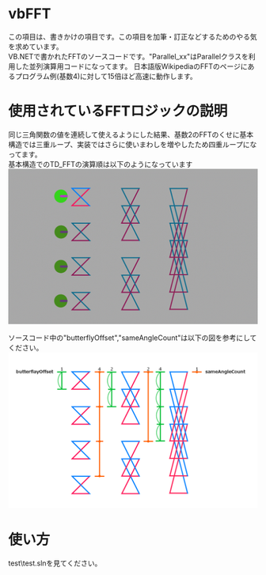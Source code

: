 ﻿# vbFFT
この項目は、書きかけの項目です。この項目を加筆・訂正などするためのやる気を求めています。  
VB.NETで書かれたFFTのソースコードです。"Parallel_xx"はParallelクラスを利用した並列演算用コードになってます。
日本語版WikipediaのFFTのページにあるプログラム例(基数4)に対して15倍ほど高速に動作します。

#  使用されているFFTロジックの説明
同じ三角関数の値を連続して使えるようにした結果、基数2のFFTのくせに基本構造では三重ループ、実装ではさらに使いまわしを増やしたため四重ループになってます。  
基本構造でのTD_FFTの演算順は以下のようになっています
![image1](https://github.com/huskofcrayfish/vbFFT/blob/master/resource/image1.gif)

ソースコード中の"butterflyOffset","sameAngleCount"は以下の図を参考にしてください。
![image0](https://github.com/huskofcrayfish/vbFFT/blob/master/resource/image0.png)

#  使い方
test\test.slnを見てください。

